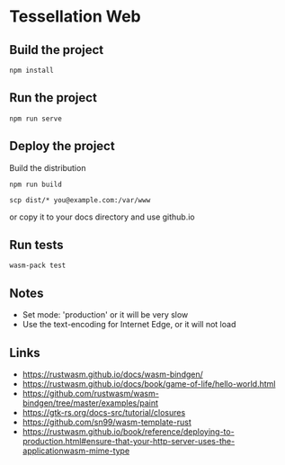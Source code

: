 # Tessellation Web

## Build the project

```
npm install
```

## Run the project

```
npm run serve
```


## Deploy the project

Build the distribution

```
npm run build
```

```
scp dist/* you@example.com:/var/www
```

or copy it to your docs directory and use github.io

## Run tests

```
wasm-pack test
```

## Notes

* Set mode: 'production' or it will be very slow
* Use the text-encoding for Internet Edge, or it will not load 

## Links

* https://rustwasm.github.io/docs/wasm-bindgen/
* https://rustwasm.github.io/docs/book/game-of-life/hello-world.html
* https://github.com/rustwasm/wasm-bindgen/tree/master/examples/paint
* https://gtk-rs.org/docs-src/tutorial/closures
* https://github.com/sn99/wasm-template-rust
* https://rustwasm.github.io/book/reference/deploying-to-production.html#ensure-that-your-http-server-uses-the-applicationwasm-mime-type